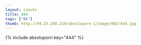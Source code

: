 ```yaml
--- 
layout: sieutv
title: 444
tags: ["0k"]
thumb: http://94.23.248.219/absoluporn-1/image/002/444.jpg
---
```

{% include absoluporn key="444" %} 
